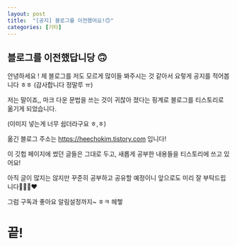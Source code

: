 ```yaml
---
layout: post
title:  "[공지] 블로그를 이전했어요!🙃"
categories: [기타]
---
```




## 블로그를 이전했답니당 🙃

안녕하세요 ! 제 블로그를 저도 모르게 많이들 봐주시는 것 같아서 요렇게 공지를 적어봅니다 ㅎㅎ (감사합니다 정말루 ㅠ)

저는 말이죠,, 마크 다운 문법을 쓰는 것이 귀찮아 졌다는 핑계로 블로그를 티스토리로 옮기게 되었습니다.

(이미지 넣는게 너무 쉽더라구요 ㅎ,ㅎ)

옮긴 블로그 주소는 https://heechokim.tistory.com 입니다!

이 깃헙 페이지에 썼던 글들은 그대로 두고, 새롭게 공부한 내용들을 티스토리에 쓰고 있어요!

아직 글이 많지는 않지만 꾸준히 공부하고 공유할 예정이니 앞으로도 미리 잘 부탁드립니다🙇🏻‍♀️❤️

그럼 구독과 좋아요 알림설정까지~ ㅎㅋ 헤헿


# 끝!
